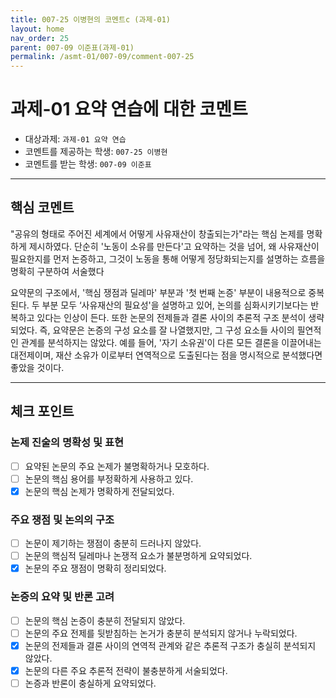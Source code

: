 ```yaml
---
title: 007-25 이병현의 코멘트c (과제-01) 
layout: home
nav_order: 25
parent: 007-09 이준표(과제-01)
permalink: /asmt-01/007-09/comment-007-25
---
```


# 과제-01 요약 연습에 대한 코멘트

- 대상과제: `과제-01 요약 연습`
- 코멘트를 제공하는 학생: `007-25 이병현` 
- 코멘트를 받는 학생: `007-09 이준표` 

---

## 핵심 코멘트

"공유의 형태로 주어진 세계에서 어떻게 사유재산이 창출되는가"라는 핵심 논제를 명확하게 제시하였다. 단순히 '노동이 소유를 만든다'고 요약하는 것을 넘어, 왜 사유재산이 필요한지를 먼저 논증하고, 그것이 노동을 통해 어떻게 정당화되는지를 설명하는 흐름을 명확히 구분하여 서술했다

 요약문의 구조에서, '핵심 쟁점과 딜레마' 부분과 '첫 번째 논증' 부분이 내용적으로 중복된다. 두 부분 모두 ‘사유재산의 필요성'을 설명하고 있어, 논의를 심화시키기보다는 반복하고 있다는 인상이 든다. 또한 논문의 전제들과 결론 사이의 추론적 구조 분석이 생략되었다. 즉, 요약문은 논증의 구성 요소를 잘 나열했지만, 그 구성 요소들 사이의 필연적인 관계를 분석하지는 않았다. 예를 들어, '자기 소유권'이 다른 모든 결론을 이끌어내는 대전제이며, 재산 소유가 이로부터 연역적으로 도출된다는 점을 명시적으로 분석했다면 좋았을 것이다.


---

## 체크 포인트

### 논제 진술의 명확성 및 표현  
- [ ] 요약된 논문의 주요 논제가 불명확하거나 모호하다.  
- [ ] 논문의 핵심 용어를 부정확하게 사용하고 있다.  
- [x] 논문의 핵심 논제가 명확하게 전달되었다.  

### 주요 쟁점 및 논의의 구조  
- [ ] 논문이 제기하는 쟁점이 충분히 드러나지 않았다.  
- [ ] 논문의 핵심적 딜레마나 논쟁적 요소가 불분명하게 요약되었다.  
- [x] 논문의 주요 쟁점이 명확히 정리되었다.  

### 논증의 요약 및 반론 고려  
- [ ] 논문의 핵심 논증이 충분히 전달되지 않았다.  
- [ ] 논문의 주요 전제를 뒷받침하는 논거가 충분히 분석되지 않거나 누락되었다.  
- [x] 논문의 전제들과 결론 사이의 연역적 관계와 같은 추론적 구조가 충실히 분석되지 않았다.  
- [x] 논문의 다른 주요 추론적 전략이 불충분하게 서술되었다.
- [ ] 논증과 반론이 충실하게 요약되었다. 